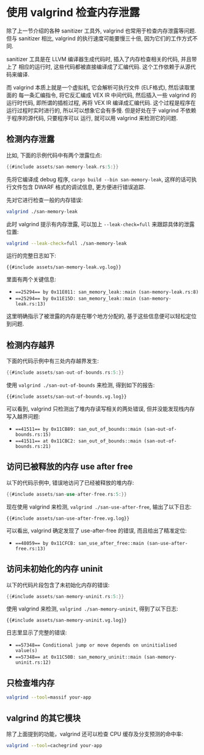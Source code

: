 # 使用 valgrind 检查内存泄露

除了上一节介绍的各种 sanitizer 工具外, valgrind 也常用于检查内存泄露等问题.
但与 sanitizer 相比, valgrind 的执行速度可能要慢三十倍, 因为它们的工作方式不同.

sanitizer 工具是在 LLVM 编译器生成代码时, 插入了内存检查相关的代码, 并且带上了
相应的运行时, 这些代码都被直接编译成了汇编代码. 这个工作依赖于从源代码来编译.

而 valgrind 本质上就是一个虚拟机, 它会解析可执行文件 (ELF格式), 然后读取里面的
每一条汇编指令, 将它反汇编成 VEX IR 中间代码, 然后插入一些 valgrind 的运行时代码,
即所谓的插桩过程, 再将 VEX IR 编译成汇编代码. 这个过程是程序在运行过程时实时进行的,
所以可以想象它会有多慢. 但是好处在于 valgrind 不依赖于程序的源代码, 只要程序可以
运行, 就可以用 valgrind 来检测它的问题.

## 检测内存泄露

比如, 下面的示例代码中有两个泄露位点:

```rust
{{#include assets/san-memory-leak.rs:5:}}
```

先将它编译成 debug 程序, `cargo build --bin san-memory-leak`, 这样的话可执行文件包含 DWARF 格式的调试信息,
更方便进行错误追踪.

先对它进行检查一般的内存错误:

```bash
valgrind ./san-memory-leak
```

此时 valgrind 提示有内存泄露, 可以加上 `--leak-check=full` 来跟踪具体的泄露位置:

```bash
valgrind --leak-check=full ./san-memory-leak
```

运行的完整日志如下:

```text
{{#include assets/san-memory-leak.vg.log}}
```

里面有两个关键信息:

- `==25294== by 0x11E011: san_memory_leak::main (san-memory-leak.rs:8)`
- `==25294== by 0x11E15D: san_memory_leak::main (san-memory-leak.rs:13)`

这里明确指示了被泄露的内存是在哪个地方分配的, 基于这些信息便可以轻松定位到问题.

## 检测内存越界

下面的代码示例中有三处内存越界发生:

```rust
{{#include assets/san-out-of-bounds.rs:5:}}
```

使用 `valgrind ./san-out-of-bounds` 来检测, 得到如下的报告:

```text
{{#include assets/san-out-of-bounds.vg.log}}
```

可以看到, valgrind 只检测出了堆内存读写相关的两处错误, 但并没能发现栈内存写入越界问题:

- `==41511== by 0x11CB89: san_out_of_bounds::main (san-out-of-bounds.rs:15)`
- `==41511== at 0x11CBC2: san_out_of_bounds::main (san-out-of-bounds.rs:21)`

## 访问已被释放的内存 use after free

以下的代码示例中, 错误地访问了已经被释放的堆内存:

```rust
{{#include assets/san-use-after-free.rs:5:}}
```

现在使用 valgrind 来检测, `valgrind ./san-use-after-free`, 输出了以下日志:

```text
{{#include assets/san-use-after-free.vg.log}}
```

可以看出, valgrind 确定发现了 use-after-free 的错误, 而且给出了精准定位:

- `==48059== by 0x11CFCB: san_use_after_free::main (san-use-after-free.rs:13)`

## 访问未初始化的内存 uninit

以下的代码片段包含了未初始化内存的错误:

```rust
{{#include assets/san-memory-uninit.rs:5:}}
```

使用 valgrind 来检测, `valgrind ./san-memory-uninit`, 得到了以下日志:

```text
{{#include assets/san-memory-uninit.vg.log}}
```

日志里显示了完整的错误:

- `==57348== Conditional jump or move depends on uninitialised value(s)`
- `==57348== at 0x11C50B: san_memory_uninit::main (san-memory-uninit.rs:12)`

## 只检查堆内存

```bash
valgrind --tool=massif your-app
```

## valgrind 的其它模块

除了上面提到的功能，valgrind 还可以检查 CPU 缓存及分支预测的命中率:

```bash
valgrind --tool=cachegrind your-app
```

